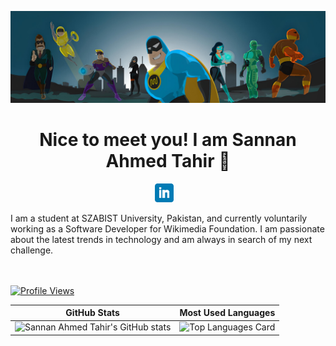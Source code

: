![](https://github.com/sannan12/sannan12/blob/main/header2.png)
<h1 align="center">Nice to meet you! I am Sannan Ahmed Tahir 👋</h1>


<p align='center'>
<a href="https://www.linkedin.com/in/sannan-ahmed-tahir-05ab45196/"><img height="30" src="https://github.com/sannan12/sannan12/blob/main/linkedin.png?raw=true"></a>
&nbsp;&nbsp;
</p>
I am a student at SZABIST University, Pakistan, and currently voluntarily working as a Software Developer for Wikimedia Foundation. I am passionate about the latest trends in technology and am always in search of my next challenge. 


<br/><br/>
[![Profile Views](https://komarev.com/ghpvc/?username=sannan12&color=blue&style=plastic)](https://github.com/sannan12) <br>



| GitHub Stats | Most Used Languages |
| ------------- | ------------- |
| ![Sannan Ahmed Tahir's GitHub stats](https://github-readme-stats.vercel.app/api?username=sannan12&show_icons=true)  | ![Top Languages Card](https://github-readme-stats.vercel.app/api/top-langs/?username=sannan12&layout=compact) |
